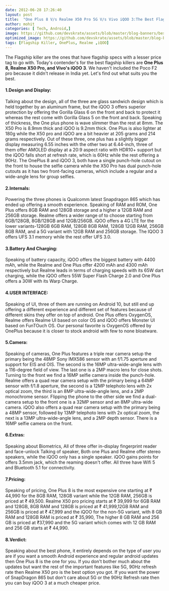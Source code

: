 ```yaml
---
date: 2012-06-28 17:26:40
layout: post
title:  "One Plus 8 V/s Realme X50 Pro 5G V/s Vivo iQOO 3:The Best Flagship Killer?"
author: mohit
categories: [ Tech, Android,]
image: https://github.com/devskrate/assets/blob/master/blog-banners/best-flagship-2020-q1.jpg
optimized_image: https://github.com/devskrate/assets/blob/master/blog-banners/best-flagship-2020-q1-opt.jpg
tags: [Flagship Killer, OnePlus, Realme ,iQOO]
---
```


The Flagship killer are the ones that have flagship specs with a lesser price tag to go with. Today's contender's for the best flagship killers are **One Plus 8, Realme X50 Pro, and Vivo's iQOO 3**. We haven't included the Poco F2 pro because it didn't release in India yet. Let's find out what suits you the best.

#### 1.Design and Display:
Talking about the design, all of the three are glass sandwich design which is held together by an aluminum frame, but the iQOO 3 offers superior protection by offering the Gorilla Glass 6 on the front and back to protect it whereas the rest come with Gorilla Glass 5 on the front and back. Speaking of thickness, the One plus phone is wave slimmer than the rest at 8mm. The X50 Pro is 8.9mm thick and iQOO is 9.2mm thick. One Plus is also lighter at 180g while the X50 pro and iQOO are a bit heavier at 205 grams and 214 grams respectively.
Out of these three, one plus has a slightly bigger display measuring 6.55 inches with the other two at 6.44-inch, three of them offer AMOLED display at a 20:9 aspect ratio with HDR10+ support but the iQOO falls short at refresh rate, which is 60Hz while the rest offering a 90Hz.
The OnePlus 8 and iQOO 3, both have a single punch-hole cutout on the front to house the selfie camera while the X50 Pro has dual punch-hole cutouts as it has two front-facing cameras, which include a regular and a wide-angle lens for group selfies.    

#### 2.Internals:
Powering the three phones is Qualcomm latest Snapdragon 865 which has ended up offering a smooth experience. Speaking of RAM and ROM, One Plus offers 8GB RAM and 128GB storage and a higher a 12GB RAM and 256GB storage. Realme offers a wider range of to choose starting from 6GB/128GB, 8GB/128GB and 12GB/256GB. iQOO offers a 4G LTE for the lower variants-128GB 6GB RAM, 128GB 8GB RAM, 128GB 12GB RAM, 256GB 8GB RAM, and a 5G variant with 12GB RAM and 256GB storage. The IQOO 3 offers UFS 3.1 memory while the rest offer UFS 3.0.

#### 3.Battery And Charging:
Speaking of battery capacity, iQOO offers the biggest battery with  4400 mAh, while the Realme and One Plus offer 4200 mAh and 4300 mAh respectively but Realme leads in terms of charging speeds with its 65W dart charging, while the iQOO offers 55W Super Flash Charge 2.0 and One Plus offers a 30W with its Warp Charge.

#### 4.USER INTERFACE:
Speaking of UI, three of them are running on  Android 10, but still end up offering a different experience and different set of features because of different skins they offer on top of android. One Plus offers OxygenOS, Realme offers Realme UI based on color OS and iQOO offers Monster UI based on FunTOuch OS. Our personal favorite is OxygenOS offered by OnePlus because it is closer to stock android with few to none bloatware.

#### 5.Camera:
Speaking of cameras, One Plus features a triple rear camera setup the primary being the 48MP Sony IMX586 sensor with an f/1.75 aperture and support for EIS and OIS. The second is the 16MP ultra-wide-angle lens with a 116-degree field of view. The last one is a 2MP macro lens for close shots. Turning to the front we find a 16MP selfie camera inside the punch-hole.
Realme offers a quad rear camera setup with the primary being a 64MP sensor with f/1.8 aperture, the second is a 12MP telephoto lens with 2x optical zoom, the third is an 8MP ultra-wide-angle lens, and a 2MP monochrome sensor. Flipping the phone to the other side we find a dual-camera setup to the front one is a 32MP sensor and an 8MP ultra-wide camera. 
iQOO also offers a quad rear camera setup with the primary being a 48MP sensor, followed by 13MP telephoto lens with 2x optical zoom, the next is a 13MP ultra-wide-angle lens, and a 2MP depth sensor. There is a 16MP selfie camera on the front.

#### 6.Extras:
Speaking about Biometrics, All of three offer in-display fingerprint reader and face-unlock Talking of speaker, Both one Plus and Realme offer stereo speakers, while the iQOO only has a single speaker. iQOO gains points for offers 3.5mm jack, which the reaming doesn't offer. All three have Wifi 5 and Bluetooth 5.1 for connectivity.

#### 7.Pricing:
Speaking of pricing, One Plus 8 is the most expensive one starting at ₹ 44,990 for the 8GB RAM, 128GB variant while the 12GB RAM, 256GB is priced at ₹ 49,500. Realme X50 pro pricing starts at ₹ 39,999 for 6GB RAM and 128GB, 8GB RAM and 128GB is priced at ₹ 41,999,12GB RAM and 256GB is priced at ₹ 47,999 and the iQOO for the non-5G variant, with 8 GB RAM and 128GB RAM is priced at ₹ 35,990, The higher 8 GB RAM and 256 GB is priced at ₹37,990 and the 5G variant which comes with 12 GB RAM and 256 GB starts at ₹ 44,990.

#### 8.Verdict:
Speaking about the best phone, it entirely depends on the type of user you are if you want a smooth Android experience and regular android updates then One Plus 8 is the one for you. If you don't bother much about the updates but want the rest of the important features like 5G, 90Hz refresh rate then Realme X50 pro is the best option you got. If you want the power of SnapDragon 865 but don't care about 5G or the 90Hz Refresh rate then you can buy iQOO 3 at a much cheaper price.
